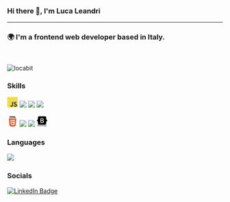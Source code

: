 ### Hi there 👋, I'm Luca Leandri
___________________________________________________________________________________________________________________________________________________________________

<h3>🌍 I'm a frontend web developer based in Italy.</h3>
</br>
<p align="left"> <img src="https://komarev.com/ghpvc/?username=locabit&label=Profile%20views&color=0e75b6&style=flat" alt="locabit" /> </p>

### Skills

<div>
<img width="5%" src="https://raw.githubusercontent.com/devicons/devicon/master/icons/javascript/javascript-original.svg">
<img width="5%" src="https://www.vectorlogo.zone/logos/typescriptlang/typescriptlang-icon.svg">
<img width="5%" src="https://www.vectorlogo.zone/logos/reactjs/reactjs-icon.svg">
<img width="5%" src="https://www.vectorlogo.zone/logos/git-scm/git-scm-icon.svg">
</div>
</br>
<div>
<img width="5%" src="https://raw.githubusercontent.com/devicons/devicon/master/icons/html5/html5-original-wordmark.svg">
<img width="5%" src="https://www.vectorlogo.zone/logos/w3_css/w3_css-official.svg">
<img width="5%" src="https://www.vectorlogo.zone/logos/tailwindcss/tailwindcss-icon.svg">
<img width="5%" src="https://raw.githubusercontent.com/devicons/devicon/master/icons/bootstrap/bootstrap-plain-wordmark.svg">
</div>

### Languages
<img src="https://github-readme-stats.vercel.app/api/top-langs?username=locabit"/>

### Socials

<div id="badges">
  <a href="https://www.linkedin.com/in/luca-leandri/">
    <img src="https://img.shields.io/badge/LinkedIn-blue?style=for-the-badge&logo=linkedin&logoColor=white" alt="LinkedIn Badge"/>
  </a>
</div>



<!--
**locabit/locabit** is a ✨ _special_ ✨ repository because its `README.md` (this file) appears on your GitHub profile.

Here are some ideas to get you started:

- 🔭 I’m currently working on ...
- 🌱 I’m currently learning ...
- 👯 I’m looking to collaborate on ...
- 🤔 I’m looking for help with ...
- 💬 Ask me about ...
- 📫 How to reach me: ...
- 😄 Pronouns: ...
- ⚡ Fun fact: ...
-->
